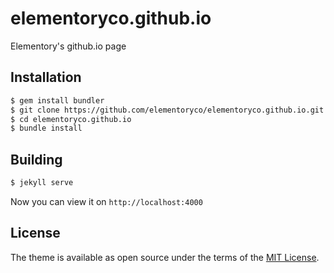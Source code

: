 # elementoryco.github.io

Elementory's github.io page

## Installation

```sh
$ gem install bundler
$ git clone https://github.com/elementoryco/elementoryco.github.io.git
$ cd elementoryco.github.io
$ bundle install
```

## Building

```sh
$ jekyll serve
```

Now you can view it on `http://localhost:4000`

## License

The theme is available as open source under the terms of the [MIT License](https://opensource.org/licenses/MIT).

